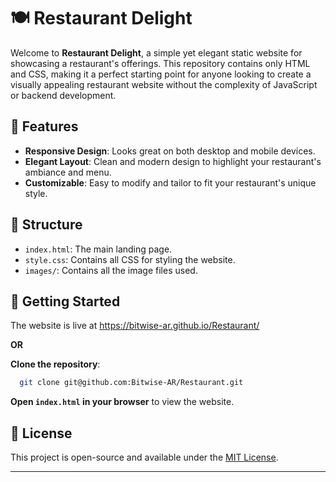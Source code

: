 # 🍽️ Restaurant Delight

Welcome to **Restaurant Delight**, a simple yet elegant static website for showcasing a restaurant's offerings. This repository contains only HTML and CSS, making it a perfect starting point for anyone looking to create a visually appealing restaurant website without the complexity of JavaScript or backend development.

## 🌟 Features

- **Responsive Design**: Looks great on both desktop and mobile devices.
- **Elegant Layout**: Clean and modern design to highlight your restaurant's ambiance and menu.
- **Customizable**: Easy to modify and tailor to fit your restaurant's unique style.

## 📂 Structure

- `index.html`: The main landing page.
- `style.css`: Contains all CSS for styling the website.
- `images/`: Contains all the image files used.

## 🚀 Getting Started

The website is live at https://bitwise-ar.github.io/Restaurant/

**OR**

 **Clone the repository**:
  ```bash
    git clone git@github.com:Bitwise-AR/Restaurant.git
  ```

**Open `index.html` in your browser** to view the website.

## 📜 License

This project is open-source and available under the [MIT License](LICENSE).

---

